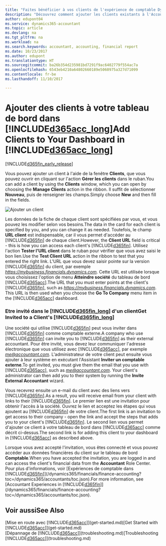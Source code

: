 ```yaml
---
title: "Faites bénéficier à vos clients de l'expérience de comptable Dynamics 365 | Microsoft Docs"
description: "Découvrez comment ajouter les clients existants à l'Accountant Hub pour Dynamics 365."
author: edupont04
ms.service: dynamics365-accountant
ms.topic: article
ms.devlang: na
ms.tgt_pltfrm: na
ms.workload: na
ms.search.keywords: accountant, accounting, financial report
ms.date: 10/23/2017
ms.author: edupont
ms.translationtype: HT
ms.sourcegitcommit: ba26b354d235981bd7291f9ac6402779f554ac7a
ms.openlocfilehash: 6543eb4210a64802660189e5060975a327d71099
ms.contentlocale: fr-be
ms.lasthandoff: 11/10/2017

---
```

# <a name="add-clients-to-your-dashboard-in-included365acclongincludesd365acclongmdmd"></a><span data-ttu-id="4b57b-103">Ajouter des clients à votre tableau de bord dans [!INCLUDE[d365acc_long](includes/d365acc_long_md.md)]</span><span class="sxs-lookup"><span data-stu-id="4b57b-103">Add Clients to Your Dashboard in [!INCLUDE[d365acc_long](includes/d365acc_long_md.md)]</span></span>
[!INCLUDE[d365fin_early_release](includes/d365fin_early_release.md.md)]

<span data-ttu-id="4b57b-104">Vous pouvez ajouter un client à l'aide de la fenêtre **Clients**, que vous pouvez ouvrir en cliquant sur l'action **Gérer les clients** dans le ruban.</span><span class="sxs-lookup"><span data-stu-id="4b57b-104">You can add a client by using the **Clients** window, which you can open by choosing the **Manage Clients** action in the ribbon.</span></span> <span data-ttu-id="4b57b-105">Il suffit de sélectionner **Nouveau**, puis de renseigner les champs.</span><span class="sxs-lookup"><span data-stu-id="4b57b-105">Simply choose **New** and then fill in the fields.</span></span>  

![Ajouter un client](./media/accountant-add-client/manage-client.png)

<span data-ttu-id="4b57b-107">Les données de la fiche de chaque client sont spécifiées par vous, et vous pouvez les modifier selon vos besoins.</span><span class="sxs-lookup"><span data-stu-id="4b57b-107">The data in the card for each client is specified by you, and you can change it as needed.</span></span> <span data-ttu-id="4b57b-108">Toutefois, le champ **URL client** est indispensable, car il vous permet d'accéder au [!INCLUDE[d365fin](includes/d365fin_md.md)] de chaque client.</span><span class="sxs-lookup"><span data-stu-id="4b57b-108">However, the **Client URL** field is critical - this is how you can access each client's [!INCLUDE[d365fin](includes/d365fin_md.md)].</span></span> <span data-ttu-id="4b57b-109">Utilisez l'action **Tester l'URL client** dans le ruban pour vérifier que vous avez saisi le bon lien.</span><span class="sxs-lookup"><span data-stu-id="4b57b-109">Use the **Test Client URL** action in the ribbon to test that you entered the right link.</span></span> <span data-ttu-id="4b57b-110">L'URL que vous devez saisir pointe sur la version [!INCLUDE[d365fin](includes/d365fin_md.md)] du client, par exemple *https://mybusiness.financials.dynamics.com*. Cette URL est utilisée lorsque vous choisissez l'option de menu **Atteindre société** du tableau de bord [!INCLUDE[d365acc](includes/d365acc_md.md)].</span><span class="sxs-lookup"><span data-stu-id="4b57b-110">The URL that you must enter points at the client's [!INCLUDE[d365fin](includes/d365fin_md.md)], such as *https://mybusiness.financials.dynamics.com*. This URL is then used when you choose the **Go To Company** menu item in the [!INCLUDE[d365acc](includes/d365acc_md.md)] dashboard.</span></span>  

### <a name="get-invited-to-a-clients-included365finlongincludesd365finlongmdmd"></a><span data-ttu-id="4b57b-111">Etre invité dans le [!INCLUDE[d365fin_long](includes/d365fin_long_md.md)] d'un client</span><span class="sxs-lookup"><span data-stu-id="4b57b-111">Get Invited to a Client's [!INCLUDE[d365fin_long](includes/d365fin_long_md.md)]</span></span>
<span data-ttu-id="4b57b-112">Une société qui utilise [!INCLUDE[d365fin](includes/d365fin_md.md)] peut vous inviter dans [!INCLUDE[d365fin](includes/d365fin_md.md)] comme comptable externe.</span><span class="sxs-lookup"><span data-stu-id="4b57b-112">A company who use [!INCLUDE[d365fin](includes/d365fin_md.md)] can invite you to [!INCLUDE[d365fin](includes/d365fin_md.md)] as their external accountant.</span></span> <span data-ttu-id="4b57b-113">Pour être invité, vous devez leur communiquer l'adresse électronique que vous utilisez avec [!INCLUDE[d365acc](includes/d365acc_md.md)], par exemple *me@accountant.com*. L'administrateur de votre client peut ensuite vous ajouter à leur système en exécutant l'Assistant **Inviter un comptable externe**.</span><span class="sxs-lookup"><span data-stu-id="4b57b-113">To get invited, you must give them the email that you use with [!INCLUDE[d365acc](includes/d365acc_md.md)], such as *me@accountant.com*. Your client's administrator can then add you to their system by running the **Invite External Accountant** wizard.</span></span>  

<span data-ttu-id="4b57b-114">Vous recevrez ensuite un e-mail du client avec des liens vers [!INCLUDE[d365fin](includes/d365fin_md.md)].</span><span class="sxs-lookup"><span data-stu-id="4b57b-114">As a result, you will receive email from your client with links to their [!INCLUDE[d365fin](includes/d365fin_md.md)].</span></span> <span data-ttu-id="4b57b-115">Le premier lien est une invitation pour obtenir l'accès à la société. Ouvrez le lien et acceptez les étapes qui vous ajoutent au [!INCLUDE[d365fin](includes/d365fin_md.md)] de votre client.</span><span class="sxs-lookup"><span data-stu-id="4b57b-115">The first link is an invitation to get access to their company - open the link and accept the steps that adds you to your client's [!INCLUDE[d365fin](includes/d365fin_md.md)].</span></span> <span data-ttu-id="4b57b-116">Le second lien vous permet d'ajouter ce client à votre tableau de bord dans [!INCLUDE[d365acc](includes/d365acc_md.md)] comme décrit ci-dessus.</span><span class="sxs-lookup"><span data-stu-id="4b57b-116">The second link is for adding this client to your dashboard in [!INCLUDE[d365acc](includes/d365acc_md.md)] as described above.</span></span>  

<span data-ttu-id="4b57b-117">Lorsque vous avez accepté l'invitation, vous êtes connecté et vous pouvez accéder aux données financières du client sur le tableau de bord **Comptable**.</span><span class="sxs-lookup"><span data-stu-id="4b57b-117">When you have accepted the invitation, you are logged in and can access the client's financial data from the **Accountant** Role Center.</span></span> <span data-ttu-id="4b57b-118">Pour plus d'informations, voir [Expériences de comptable dans [!INCLUDE[d365fin](includes/d365fin_md.md)]](/dynamics365/financials/finance-accounting?toc=/dynamics365/accountants/toc.json).</span><span class="sxs-lookup"><span data-stu-id="4b57b-118">For more information, see [Accountant Experiences in [!INCLUDE[d365fin](includes/d365fin_md.md)]](/dynamics365/financials/finance-accounting?toc=/dynamics365/accountants/toc.json).</span></span>  

## <a name="see-also"></a><span data-ttu-id="4b57b-119">Voir aussi</span><span class="sxs-lookup"><span data-stu-id="4b57b-119">See Also</span></span>
<span data-ttu-id="4b57b-120">[Mise en route avec [!INCLUDE[d365acc](includes/d365acc_md.md)]](get-started.md)</span><span class="sxs-lookup"><span data-stu-id="4b57b-120">[Get Started with [!INCLUDE[d365acc](includes/d365acc_md.md)]](get-started.md)</span></span>  
<span data-ttu-id="4b57b-121">[Dépannage de [!INCLUDE[d365acc](includes/d365acc_md.md)]](troubleshooting.md)</span><span class="sxs-lookup"><span data-stu-id="4b57b-121">[Troubleshooting [!INCLUDE[d365acc](includes/d365acc_md.md)]](troubleshooting.md)</span></span>  


